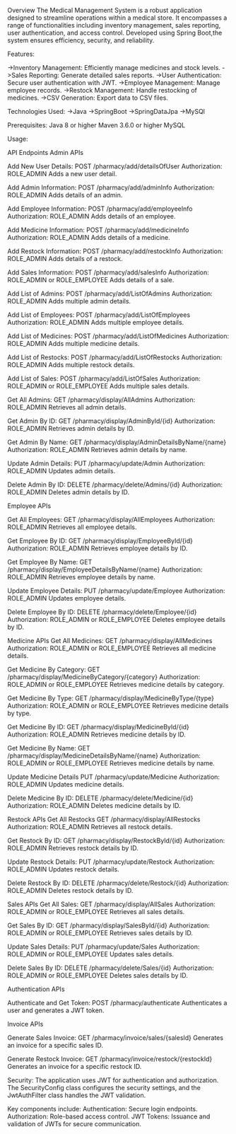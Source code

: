 Overview
The Medical Management System is a robust application designed to streamline operations within a medical store. It encompasses a range of functionalities including inventory management, sales reporting, user authentication, and access control. Developed using Spring Boot,the system ensures efficiency, security, and reliability.

Features:

->Inventory Management: Efficiently manage medicines and stock levels.
->Sales Reporting: Generate detailed sales reports.
->User Authentication: Secure user authentication with JWT.
->Employee Management: Manage employee records.
->Restock Management: Handle restocking of medicines.
->CSV Generation: Export data to CSV files.

Technologies Used:
->Java
->SpringBoot
->SpringDataJpa
->MySQl

Prerequisites:
Java 8 or higher
Maven 3.6.0 or higher
MySQL 

Usage: 

API Endpoints
Admin APIs

Add New User Details:
POST /pharmacy/add/detailsOfUser
Authorization: ROLE_ADMIN
Adds a new user detail.

Add Admin Information:
POST /pharmacy/add/adminInfo
Authorization: ROLE_ADMIN
Adds details of an admin.

Add Employee Information:
POST /pharmacy/add/employeeInfo
Authorization: ROLE_ADMIN
Adds details of an employee.

Add Medicine Information:
POST /pharmacy/add/medicineInfo
Authorization: ROLE_ADMIN
Adds details of a medicine.

Add Restock Information:
POST /pharmacy/add/restockInfo
Authorization: ROLE_ADMIN
Adds details of a restock.

Add Sales Information:
POST /pharmacy/add/salesInfo
Authorization: ROLE_ADMIN or ROLE_EMPLOYEE
Adds details of a sale.

Add List of Admins:
POST /pharmacy/add/ListOfAdmins
Authorization: ROLE_ADMIN
Adds multiple admin details.

Add List of Employees:
POST /pharmacy/add/ListOfEmployees
Authorization: ROLE_ADMIN
Adds multiple employee details.

Add List of Medicines:
POST /pharmacy/add/ListOfMedicines
Authorization: ROLE_ADMIN
Adds multiple medicine details.

Add List of Restocks:
POST /pharmacy/add/ListOfRestocks
Authorization: ROLE_ADMIN
Adds multiple restock details.

Add List of Sales:
POST /pharmacy/add/ListOfSales
Authorization: ROLE_ADMIN or ROLE_EMPLOYEE
Adds multiple sales details.

Get All Admins:
GET /pharmacy/display/AllAdmins
Authorization: ROLE_ADMIN
Retrieves all admin details.

Get Admin By ID:
GET /pharmacy/display/AdminById/{id}
Authorization: ROLE_ADMIN
Retrieves admin details by ID.

Get Admin By Name:
GET /pharmacy/display/AdminDetailsByName/{name}
Authorization: ROLE_ADMIN
Retrieves admin details by name.

Update Admin Details:
PUT /pharmacy/update/Admin
Authorization: ROLE_ADMIN
Updates admin details.

Delete Admin By ID:
DELETE /pharmacy/delete/Admins/{id}
Authorization: ROLE_ADMIN
Deletes admin details by ID.

Employee APIs

Get All Employees:
GET /pharmacy/display/AllEmployees
Authorization: ROLE_ADMIN
Retrieves all employee details.

Get Employee By ID:
GET /pharmacy/display/EmployeeById/{id}
Authorization: ROLE_ADMIN
Retrieves employee details by ID.

Get Employee By Name:
GET /pharmacy/display/EmployeeDetailsByName/{name}
Authorization: ROLE_ADMIN
Retrieves employee details by name.

Update Employee Details:
PUT /pharmacy/update/Employee
Authorization: ROLE_ADMIN
Updates employee details.

Delete Employee By ID:
DELETE /pharmacy/delete/Employee/{id}
Authorization: ROLE_ADMIN or ROLE_EMPLOYEE
Deletes employee details by ID.

Medicine APIs
Get All Medicines:
GET /pharmacy/display/AllMedicines
Authorization: ROLE_ADMIN or ROLE_EMPLOYEE
Retrieves all medicine details.

Get Medicine By Category:
GET /pharmacy/display/MedicineByCategory/{category}
Authorization: ROLE_ADMIN or ROLE_EMPLOYEE
Retrieves medicine details by category.

Get Medicine By Type:
GET /pharmacy/display/MedicineByType/{type}
Authorization: ROLE_ADMIN or ROLE_EMPLOYEE
Retrieves medicine details by type.

Get Medicine By ID:
GET /pharmacy/display/MedicineById/{id}
Authorization: ROLE_ADMIN
Retrieves medicine details by ID.

Get Medicine By Name:
GET /pharmacy/display/MedicineDetailsByName/{name}
Authorization: ROLE_ADMIN or ROLE_EMPLOYEE
Retrieves medicine details by name.

Update Medicine Details
PUT /pharmacy/update/Medicine
Authorization: ROLE_ADMIN
Updates medicine details.

Delete Medicine By ID:
DELETE /pharmacy/delete/Medicine/{id}
Authorization: ROLE_ADMIN
Deletes medicine details by ID.

Restock APIs
Get All Restocks
GET /pharmacy/display/AllRestocks
Authorization: ROLE_ADMIN
Retrieves all restock details.

Get Restock By ID:
GET /pharmacy/display/RestockById/{id}
Authorization: ROLE_ADMIN
Retrieves restock details by ID.

Update Restock Details:
PUT /pharmacy/update/Restock
Authorization: ROLE_ADMIN
Updates restock details.

Delete Restock By ID:
DELETE /pharmacy/delete/Restock/{id}
Authorization: ROLE_ADMIN
Deletes restock details by ID.

Sales APIs
Get All Sales:
GET /pharmacy/display/AllSales
Authorization: ROLE_ADMIN or ROLE_EMPLOYEE
Retrieves all sales details.

Get Sales By ID:
GET /pharmacy/display/SalesById/{id}
Authorization: ROLE_ADMIN or ROLE_EMPLOYEE
Retrieves sales details by ID.

Update Sales Details:
PUT /pharmacy/update/Sales
Authorization: ROLE_ADMIN or ROLE_EMPLOYEE
Updates sales details.

Delete Sales By ID:
DELETE /pharmacy/delete/Sales/{id}
Authorization: ROLE_ADMIN or ROLE_EMPLOYEE
Deletes sales details by ID.

Authentication APIs

Authenticate and Get Token:
POST /pharmacy/authenticate
Authenticates a user and generates a JWT token.

Invoice APIs

Generate Sales Invoice:
GET /pharmacy/invoice/sales/{salesId}
Generates an invoice for a specific sales ID.

Generate Restock Invoice:
GET /pharmacy/invoice/restock/{restockId}
Generates an invoice for a specific restock ID.

Security:
The application uses JWT for authentication and authorization. The SecurityConfig class configures the security settings, and the JwtAuthFilter class handles the JWT validation.

Key components include:
Authentication: Secure login endpoints.
Authorization: Role-based access control.
JWT Tokens: Issuance and validation of JWTs for secure communication.
